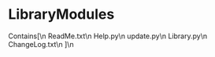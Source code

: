 # LibraryModules
Contains[\n
  ReadMe.txt\n
  Help.py\n
  update.py\n
  Library.py\n
  ChangeLog.txt\n
]\n

